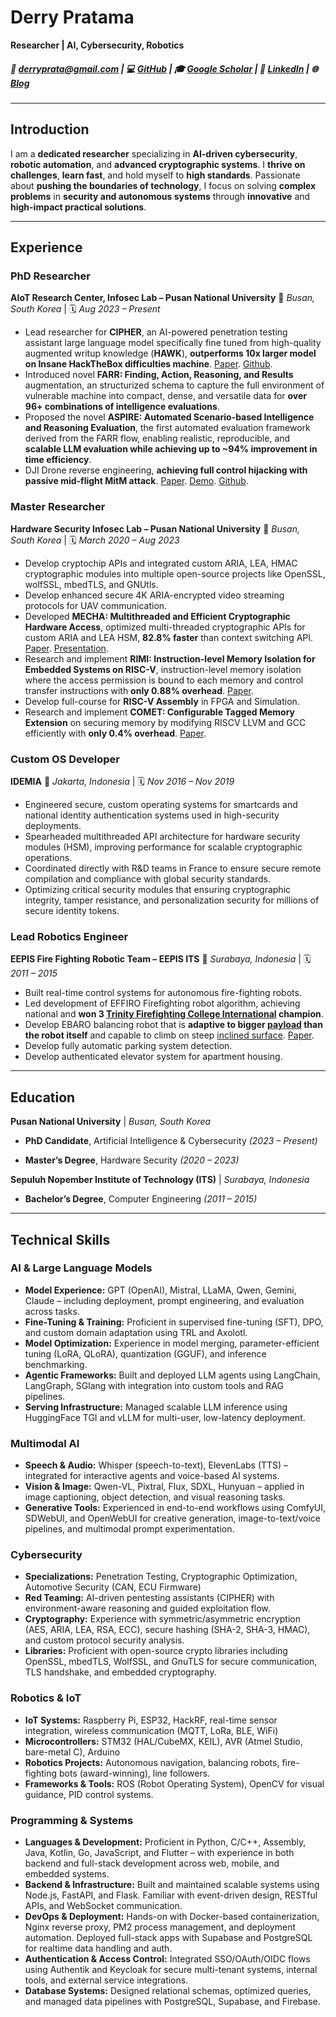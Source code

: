 # Derry Pratama

**Researcher | AI, Cybersecurity, Robotics**

##### 📧 [derryprata@gmail.com](mailto:derryprata@gmail.com) | 💻 [GitHub](https://github.com/ibndias) | 🎓 [Google Scholar](https://scholar.google.com/citations?user=iURA7Z0AAAAJ&hl=en) | 💼 [LinkedIn](https://www.linkedin.com/in/derry-pratama-1337h/) | 🌐 [Blog](https://derrylab.com)

---

## Introduction

I am a **dedicated researcher** specializing in **AI-driven cybersecurity**, **robotic automation**, and **advanced cryptographic systems**. I **thrive on challenges**, **learn fast**, and hold myself to **high standards**. Passionate about **pushing the boundaries of technology**, I focus on solving **complex problems** in **security and autonomous systems** through **innovative** and **high-impact practical solutions**.

---

## Experience

### PhD Researcher

**AIoT Research Center, Infosec Lab – Pusan National University**
📍 *Busan, South Korea* | 🗓️ *Aug 2023 – Present*
* Lead researcher for **CIPHER**, an AI-powered penetration testing assistant large language model specifically fine tuned from high-quality augmented writup knowledge (**HAWK**), **outperforms 10x larger model on Insane HackTheBox difficulties machine**. [Paper](https://www.mdpi.com/1424-8220/24/21/6878). [Github](https://github.com/ibndias/CIPHER).
* Introduced novel **FARR: Finding, Action, Reasoning, and Results** augmentation, an structurized schema to capture the full environment of vulnerable machine into compact, dense, and versatile data for **over 96+ combinations of intelligence evaluations**.
* Proposed the novel **ASPIRE: Automated Scenario-based Intelligence and Reasoning Evaluation**, the first automated evaluation framework derived from the FARR flow, enabling realistic, reproducible, and **scalable LLM evaluation while achieving up to ~94% improvement in time efficiency**.
* DJI Drone reverse engineering, **achieving full control hijacking with passive mid-flight MitM attack**. [Paper](https://ieeexplore.ieee.org/abstract/document/10830741). [Demo](https://www.youtube.com/shorts/fKkOLrF8mHQ). [Github](https://github.com/ibndias/dji-drone-hijacking).

### Master Researcher

**Hardware Security Infosec Lab – Pusan National University**
📍 *Busan, South Korea* | 🗓️ *March 2020 – Aug 2023*

* Develop cryptochip APIs and integrated custom ARIA, LEA, HMAC cryptographic modules into multiple open-source projects like OpenSSL, wolfSSL, mbedTLS, and GNUtls.
* Develop enhanced secure 4K ARIA-encrypted video streaming protocols for UAV communication.
* Developed **MECHA: Multithreaded and Efficient Cryptographic Hardware Access**, optimized multi-threaded cryptographic APIs for custom ARIA and LEA HSM, **82.8% faster** than context switching API. [Paper](https://koreascience.kr/article/CFKO202319360813704.page). [Presentation](https://www.youtube.com/watch?v=GO7vJJwfbM8&ab_channel=DerryPratama).
* Research and implement **RIMI: Instruction-level Memory Isolation for Embedded Systems on RISC-V**, instruction-level memory isolation where the access permission is bound to each memory and control transfer instructions with **only 0.88% overhead**. [Paper](https://ieeexplore.ieee.org/document/9256494).
* Develop full-course for **RISC-V Assembly** in FPGA and Simulation.
* Research and implement **COMET: Configurable Tagged Memory Extension** on securing memory by modifying RISCV LLVM and GCC efficiently with **only 0.4% overhead**. [Paper](https://www.mdpi.com/1424-8220/21/22/7771). 

### Custom OS Developer

**IDEMIA**
📍 *Jakarta, Indonesia* | 🗓️ *Nov 2016 – Nov 2019*

* Engineered secure, custom operating systems for smartcards and national identity authentication systems used in high-security deployments.
* Spearheaded multithreaded API architecture for hardware security modules (HSM), improving performance for scalable cryptographic operations.
* Coordinated directly with R&D teams in France to ensure secure remote compilation and compliance with global security standards.
* Optimizing critical security modules that ensuring cryptographic integrity, tamper resistance, and personalization security for millions of secure identity tokens.

### Lead Robotics Engineer

**EEPIS Fire Fighting Robotic Team – EEPIS ITS**
📍 *Surabaya, Indonesia* | 🗓️ *2011 – 2015*

* Built real-time control systems for autonomous fire-fighting robots.
* Led development of EFFIRO Firefighting robot algorithm, achieving national and **won 3 [Trinity Firefighting College International](https://www.flickr.com/photos/trinitycollege/albums/72157643716718903/with/13745533603) champion**.
* Develop EBARO balancing robot that is **adaptive to bigger [payload](https://www.youtube.com/watch?v=AXna85R67L4&ab_channel=DerryPratama) than the robot itself** and capable to climb on steep [inclined surface](https://www.youtube.com/watch?v=e0bp72Goe0A&ab_channel=DerryPratama). [Paper](https://ieeexplore.ieee.org/document/7380821).
* Develop fully automatic parking system detection.
* Develop authenticated elevator system for apartment housing.

---

## Education

**Pusan National University** | *Busan, South Korea*

* **PhD Candidate**, Artificial Intelligence & Cybersecurity *(2023 – Present)*

* **Master’s Degree**, Hardware Security *(2020 – 2023)*

**Sepuluh Nopember Institute of Technology (ITS)** | *Surabaya, Indonesia*

* **Bachelor’s Degree**, Computer Engineering *(2011 – 2015)*
---

## Technical Skills

### AI & Large Language Models

* **Model Experience:** GPT (OpenAI), Mistral, LLaMA, Qwen, Gemini, Claude – including deployment, prompt engineering, and evaluation across tasks.
* **Fine-Tuning & Training:** Proficient in supervised fine-tuning (SFT), DPO, and custom domain adaptation using TRL and Axolotl.
* **Model Optimization:** Experience in model merging, parameter-efficient tuning (LoRA, QLoRA), quantization (GGUF), and inference benchmarking.
* **Agentic Frameworks:** Built and deployed LLM agents using LangChain, LangGraph, SGlang with integration into custom tools and RAG pipelines.
* **Serving Infrastructure:** Managed scalable LLM inference using HuggingFace TGI and vLLM for multi-user, low-latency deployment.

### Multimodal AI

* **Speech & Audio:** Whisper (speech-to-text), ElevenLabs (TTS) – integrated for interactive agents and voice-based AI systems.
* **Vision & Image:** Qwen-VL, Pixtral, Flux, SDXL, Hunyuan – applied in image captioning, object detection, and visual reasoning tasks.
* **Generative Tools:** Experienced in end-to-end workflows using ComfyUI, SDWebUI, and OpenWebUI for creative generation, image-to-text/voice pipelines, and multimodal prompt experimentation.

### Cybersecurity

* **Specializations:** Penetration Testing, Cryptographic Optimization, Automotive Security (CAN, ECU Firmware)
* **Red Teaming:** AI-driven pentesting assistants (CIPHER) with environment-aware reasoning and guided exploitation flow.
* **Cryptography:** Experience with symmetric/asymmetric encryption (AES, ARIA, LEA, RSA, ECC), secure hashing (SHA-2, SHA-3, HMAC), and custom protocol security analysis.
* **Libraries:** Proficient with open-source crypto libraries including OpenSSL, mbedTLS, WolfSSL, and GnuTLS for secure communication, TLS handshake, and embedded cryptography.

### Robotics & IoT

* **IoT Systems:** Raspberry Pi, ESP32, HackRF, real-time sensor integration, wireless communication (MQTT, LoRa, BLE, WiFi)
* **Microcontrollers:** STM32 (HAL/CubeMX, KEIL), AVR (Atmel Studio, bare-metal C), Arduino
* **Robotics Projects:** Autonomous navigation, balancing robots, fire-fighting bots (award-winning), line followers.
* **Frameworks & Tools:** ROS (Robot Operating System), OpenCV for visual guidance, PID control systems.

### Programming & Systems

* **Languages & Development:** Proficient in Python, C/C++, Assembly, Java, Kotlin, Go, JavaScript, and Flutter – with experience in both backend and full-stack development across web, mobile, and embedded systems.
* **Backend & Infrastructure:** Built and maintained scalable systems using Node.js, FastAPI, and Flask. Familiar with event-driven design, RESTful APIs, and WebSocket communication.
* **DevOps & Deployment:** Hands-on with Docker-based containerization, Nginx reverse proxy, PM2 process management, and deployment automation. Deployed full-stack apps with Supabase and PostgreSQL for realtime data handling and auth.
* **Authentication & Access Control:** Integrated SSO/OAuth/OIDC flows using Authentik and Keycloak for secure multi-tenant systems, internal tools, and external service integrations.
* **Database Systems:** Designed relational schemas, optimized queries, and managed data pipelines with PostgreSQL, Supabase, and Firebase.
